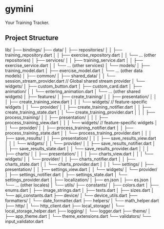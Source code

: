 # gymini

Your Training Tracker.

## Project Structure
lib/
├── bindings/
├── data/
│   ├── repositories/
│   │   ├── training_repository.dart
│   │   ├── exercise_repository.dart
│   │   └── ... (other repositories)
│   ├── services/
│   │   ├── training_service.dart
│   │   ├── exercise_service.dart
│   │   └── ... (other services)
│   └── models/
│       ├── training_model.dart
│       ├── exercise_model.dart
│       └── ... (other data models)
│
├── common/
│   ├── shared_data/
│   │   └── session_stream_provider.dart    // Global shared stream provider
│   └── widgets/
│       ├── custom_button.dart
│       ├── custom_card.dart
│       ├── animation/
│       │   └── entering_animation.dart
│       └── ... (other shared widgets)
│
├── features/
│   ├── create_training/
│   │   ├── presentation/
│   │   │   ├── create_training_view.dart
│   │   │   └── widgets/   // feature-specific widgets
│   │   └── provider/
│   │       ├── create_training_notifier.dart
│   │       ├── create_training_state.dart
│   │       └── create_training_provider.dart
│   │
│   ├── process_training/
│   │   ├── presentation/
│   │   │   ├── process_training_view.dart
│   │   │   └── widgets/   // feature-specific widgets
│   │   └── provider/
│   │       ├── process_training_notifier.dart
│   │       ├── process_training_state.dart
│   │       └── process_training_provider.dart
│   │
│   ├── save_results/
│   │   ├── presentation/
│   │   │   ├── save_results_view.dart
│   │   │   └── widgets/
│   │   └── provider/
│   │       ├── save_results_notifier.dart
│   │       ├── save_results_state.dart
│   │       └── save_results_provider.dart
│   │
│   ├── charts/
│   │   ├── presentation/
│   │   │   ├── charts_view.dart
│   │   │   └── widgets/
│   │   └── provider/
│   │       ├── charts_notifier.dart
│   │       ├── charts_state.dart
│   │       └── charts_provider.dart
│   │
│   └── settings/
│       ├── presentation/
│       │   ├── settings_view.dart
│       │   └── widgets/
│       └── provider/
│           ├── settings_notifier.dart
│           ├── settings_state.dart
│           └── settings_provider.dart
│
├── localization/
│   ├── en.json
│   ├── es.json
│   └── ... (other locales)
│
└── utils/
    ├── constants/
    │   ├── colors.dart
    │   ├── enums.dart
    │   ├── image_strings.dart
    │   ├── texts.dart
    │   ├── sizes.dart
    │   └── api_constants.dart
    ├── device/
    │   └── device_utils.dart
    ├── formatters/
    │   └── date_formatter.dart
    ├── helpers/
    │   └── math_helper.dart
    ├── http/
    │   └── http_client.dart
    ├── local_storage/
    │   └── local_storage_helper.dart
    ├── logging/
    │   └── logger.dart
    ├── theme/
    │   ├── app_theme.dart
    │   └── theme_extensions.dart
    └── validators/
        └── input_validator.dart
